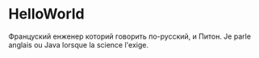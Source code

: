 # HelloWorld


Француский енженер которий говорить по-русский, и Питон.
Je parle anglais ou Java lorsque la science l'exige.
